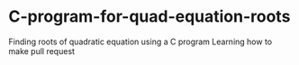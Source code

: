 # C-program-for-quad-equation-roots
Finding roots of quadratic equation using a C program
Learning how to make pull request
